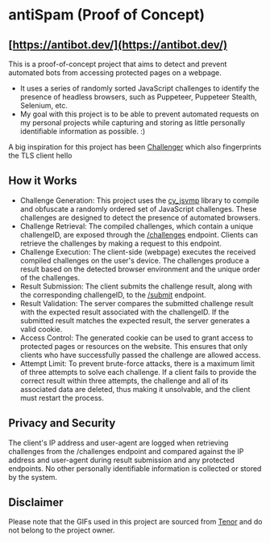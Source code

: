 # antiSpam (Proof of Concept)
## [https://antibot.dev/](https://antibot.dev/)

This is a proof-of-concept project that aims to detect and prevent automated bots from accessing protected pages on a webpage. 
* It uses a series of randomly sorted JavaScript challenges to identify the presence of headless browsers, such as Puppeteer, Puppeteer Stealth, Selenium, etc.
* My goal with this project is to be able to prevent automated requests on my personal projects while capturing and storing as little personally identifiable information as possible. :) 

A big inspiration for this project has been [Challenger](https://github.com/wwhtrbbtt/Challenger) which also fingerprints the TLS client hello

## How it Works
- Challenge Generation: This project uses the [cy_jsvmp](https://github.com/2833844911/cy_jsvmp) library to compile and obfuscate a randomly ordered set of JavaScript challenges. These challenges are designed to detect the presence of automated browsers.
- Challenge Retrieval: The compiled challenges, which contain a unique challengeID, are exposed through the [/challenges](https://antibot.fly.dev/challenges) endpoint. Clients can retrieve the challenges by making a request to this endpoint.
- Challenge Execution: The client-side (webpage) executes the received compiled challenges on the user's device. The challenges produce a result based on the detected browser environment and the unique order of the challenges.
- Result Submission: The client submits the challenge result, along with the corresponding challengeID, to the [/submit](https://antibot.fly.dev/submit) endpoint.
- Result Validation: The server compares the submitted challenge result with the expected result associated with the challengeID. If the submitted result matches the expected result, the server generates a valid cookie.
- Access Control: The generated cookie can be used to grant access to protected pages or resources on the website. This ensures that only clients who have successfully passed the challenge are allowed access.
- Attempt Limit: To prevent brute-force attacks, there is a maximum limit of three attempts to solve each challenge. If a client fails to provide the correct result within three attempts, the challenge and all of its associated data are deleted, thus making it unsolvable, and the client must restart the process.

## Privacy and Security
The client's IP address and user-agent are logged when retrieving challenges from the /challenges endpoint and compared against the IP address and user-agent during result submission and any protected endpoints.
No other personally identifiable information is collected or stored by the system.

## Disclaimer
Please note that the GIFs used in this project are sourced from [Tenor](https://tenor.com/) and do not belong to the project owner.

